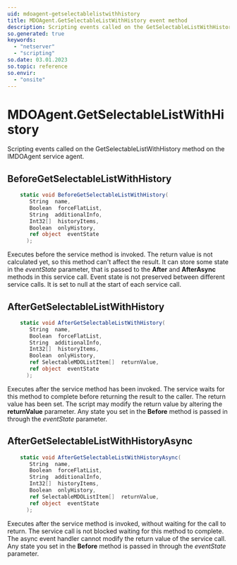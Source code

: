 ```yaml
---
uid: mdoagent-getselectablelistwithhistory
title: MDOAgent.GetSelectableListWithHistory event method
description: Scripting events called on the GetSelectableListWithHistory method on the MDOAgent service agent.
so.generated: true
keywords:
  - "netserver"
  - "scripting"
so.date: 03.01.2023
so.topic: reference
so.envir:
  - "onsite"
---
```

# MDOAgent.GetSelectableListWithHistory

Scripting events called on the <see cref='M:SuperOffice.CRM.Services.IMDOAgent.GetSelectableListWithHistory'>GetSelectableListWithHistory</see> method on the <see cref='IMDOAgent'>IMDOAgent</see>  service agent.

## BeforeGetSelectableListWithHistory
```cs
    static void BeforeGetSelectableListWithHistory(
       String  name,
       Boolean  forceFlatList,
       String  additionalInfo,
       Int32[]  historyItems,
       Boolean  onlyHistory,
       ref object  eventState
      );
```
Executes before the service method is invoked.
The return value is not calculated yet, so this method can't affect the result.
It can store some state in the *eventState* parameter, that is passed to the **After** and **AfterAsync** methods in this service call.
Event state is not preserved between different service calls. It is set to null at the start of each service call.
## AfterGetSelectableListWithHistory
```cs
    static void AfterGetSelectableListWithHistory(
       String  name,
       Boolean  forceFlatList,
       String  additionalInfo,
       Int32[]  historyItems,
       Boolean  onlyHistory,
       ref SelectableMDOListItem[]  returnValue,
       ref object  eventState
      );
```
Executes after the service method has been invoked. The service waits for this method to complete before returning the result to the caller.
The return value has been set. The script may modify the return value by altering the **returnValue** parameter.
Any state you set in the **Before** method is passed in through the *eventState* parameter.
## AfterGetSelectableListWithHistoryAsync
```cs
    static void AfterGetSelectableListWithHistoryAsync(
       String  name,
       Boolean  forceFlatList,
       String  additionalInfo,
       Int32[]  historyItems,
       Boolean  onlyHistory,
       ref SelectableMDOListItem[]  returnValue,
       ref object  eventState
      );
```
Executes after the service method is invoked, without waiting for the call to return.
The service call is not blocked waiting for this method to complete.
The async event handler cannot modify the return value of the service call.
Any state you set in the **Before** method is passed in through the *eventState* parameter.


